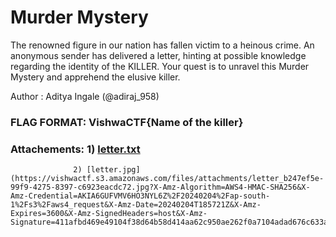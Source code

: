Murder Mystery
=

The renowned figure in our nation has fallen victim to a heinous crime. An anonymous sender has delivered a letter, hinting at possible knowledge regarding the identity of the KILLER. Your quest is to unravel this Murder Mystery and apprehend the elusive killer.

Author : Aditya Ingale (@adiraj_958)

### FLAG FORMAT: VishwaCTF{Name of the killer}
### Attachements: 1) [letter.txt](https://vishwactf.s3.amazonaws.com/files/attachments/letter_0a363cba-3849-45c8-8b34-1de18adeb1c9.txt?X-Amz-Algorithm=AWS4-HMAC-SHA256&X-Amz-Credential=AKIA6GUFVMV6HO3NYL6Z%2F20240204%2Fap-south-1%2Fs3%2Faws4_request&X-Amz-Date=20240204T185621Z&X-Amz-Expires=3600&X-Amz-SignedHeaders=host&X-Amz-Signature=bc7373ceb177a4129bb8aa37e8424c9ee7966f6599a991533e19bef9e19afd3c)
                  2) [letter.jpg](https://vishwactf.s3.amazonaws.com/files/attachments/letter_b247ef5e-99f9-4275-8397-c6923eacdc72.jpg?X-Amz-Algorithm=AWS4-HMAC-SHA256&X-Amz-Credential=AKIA6GUFVMV6HO3NYL6Z%2F20240204%2Fap-south-1%2Fs3%2Faws4_request&X-Amz-Date=20240204T185721Z&X-Amz-Expires=3600&X-Amz-SignedHeaders=host&X-Amz-Signature=411afbd469e49104f38d64b58d414aa62c950ae262f0a7104adad676c633aae8)
